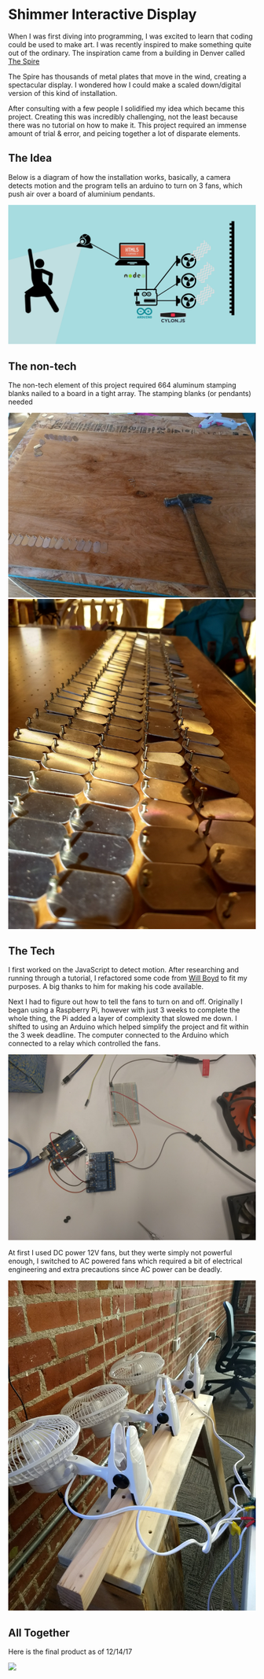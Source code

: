 # Shimmer Interactive Display

When I was first diving into programming, I was excited to learn that coding could be used to make art. 
I was recently inspired to make something quite out of the ordinary. The inspiration came from a building in Denver
called [The Spire](https://github.com/jonathanherring/kinetic-display/blob/master/spire.gif)


The Spire has thousands of metal plates that move in the wind, creating a spectacular display. I wondered how I could make a 
scaled down/digital version of this kind of installation.

After consulting with a few people I solidified my idea which became this project. Creating this was incredibly challenging,
not the least because there was no tutorial on how to make it. This project required an immense amount of trial & error, and
peicing together a lot of disparate elements.

## The Idea

Below is a diagram of how the installation works, basically, a camera detects motion and the program tells an arduino to turn on 3 fans, which push air over a board of aluminium pendants.

![](https://github.com/jonathanherring/kinetic-display/blob/master/project%20diagram.jpg)

## The non-tech

The non-tech element of this project required 664 aluminum stamping blanks nailed to a board in a tight array. 
The stamping blanks (or pendants) needed 

![](https://github.com/jonathanherring/kinetic-display/blob/master/board%201.jpg)
![](https://github.com/jonathanherring/kinetic-display/blob/master/board%202.jpg)

## The Tech

I first worked on the JavaScript to detect motion. After researching and running through a tutorial, I refactored some code from [Will Boyd](https://github.com/lonekorean) to fit my purposes. A big thanks to him for making his code available.

Next I had to figure out how to tell the fans to turn on and off. Originally I began using a Raspberry Pi, however with just 3 weeks to complete the whole thing, the Pi added a layer of complexity that slowed me down. I shifted to using an Arduino which helped simplify the project and fit within the 3 week deadline. The computer connected to the Arduino which connected to a relay which controlled the fans. 

![](https://github.com/jonathanherring/kinetic-display/blob/master/arduinoStuff.jpg)

At first I used DC power 12V fans, but they werte simply not powerful enough, I switched to AC powered fans which required a bit of electrical engineering and extra precautions since AC power can be deadly.

![](https://github.com/jonathanherring/kinetic-display/blob/master/fansWired.jpg)

## All Together

Here is the final product as of 12/14/17

![](https://github.com/jonathanherring/kinetic-display/blob/master/shimmer2.gif)
